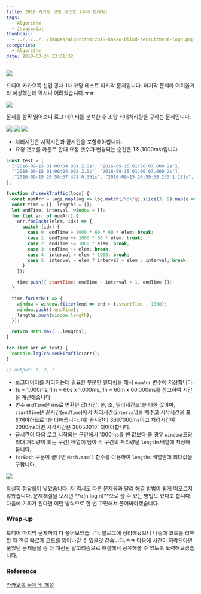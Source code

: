 ```yaml
---
title: 2018 카카오 코딩 테스트 (추석 트래픽)
tags:
  - Algorithm
  - Javascript
thumbnail:
  - ../../../../images/algorithm/2018-kakao-blind-recruitment-logo.png
categories:
  - Algorithm
date: 2018-03-24 23:01:32
---
```



![](../../../../images/algorithm/2018-kakao-blind-recruitment-logo.png)


드디어 카카오톡 신입 공채 1차 코딩 테스트 마지막 문제입니다. 마지막 문제라 어려울거라 예상했는데 역시나 어려웠습니다.ㅠㅠ

![](../../../../images/algorithm/2018-kakao-blind-recruitment-round-1-7-01.png)

문제를 살짝 읽어보니 로그 데이터를 분석한 후 초당 최대처리량을 구하는 문제입니다.

![](../../../../images/algorithm/2018-kakao-blind-recruitment-round-1-7-02.png)
![](../../../../images/algorithm/2018-kakao-blind-recruitment-round-1-7-03.png)
![](../../../../images/algorithm/2018-kakao-blind-recruitment-round-1-7-04.png)

* 처리시간은 시작시간과 끝시간을 포함해야합니다.
* 요청 갯수를 카운트 할때 요청 갯수가 변경되는 순간은 1초(1000ms)입니다.

``` js
const test = [
  ["2016-09-15 01:00:04.001 2.0s", "2016-09-15 01:00:07.000 2s"],
  ["2016-09-15 01:00:04.002 2.0s", "2016-09-15 01:00:07.000 2s"],
  ["2016-09-15 20:59:57.421 0.351s", "2016-09-15 20:59:58.233 1.181s", "2016-09-15 20:59:58.299 0.8s", "2016-09-15 20:59:58.688 1.041s", "2016-09-15 20:59:59.591 1.412s", "2016-09-15 21:00:00.464 1.466s", "2016-09-15 21:00:00.741 1.581s", "2016-09-15 21:00:00.748 2.31s", "2016-09-15 21:00:00.966 0.381s", "2016-09-15 21:00:02.066 2.62s"]
];

function chuseokTraffic(logs) {
  const numArr = logs.map(log => log.match(/\d+/g).slice(3, 9).map(c => Number(c)));  // 숫자 정규식 / 날짜 제외 slice / number 타입으로 변경
  const time = [], lengths = [];
  let endTime, interval, window = [];
  for (let arr of numArr) {
    arr.forEach((elem, idx) => {
      switch (idx) {
        case 0: endTime = 1000 * 60 * 60 * elem; break;
        case 1: endTime += 1000 * 60 * elem; break;
        case 2: endTime += 1000 * elem; break;
        case 3: endTime += elem; break;
        case 4: interval = elem * 1000; break;
        case 5: interval = elem ? interval + elem : interval; break;
      }
    });

    time.push({ startTime: endTime - interval + 1, endTime });
  }

  time.forEach(t => {
    window = window.filter(end => end > t.startTime - 1000);
    window.push(t.endTime);
    lengths.push(window.length);
  });

  return Math.max(...lengths);
}

for (let arr of test) {
  console.log(chuseokTraffic(arr));
}

// output: 1, 2, 7
```

* 로그데이터를 처리하는데 필요한 부분만 필터링을 해서 <code>numArr</code> 변수에 저장합니다.
* 1s = 1,000ms, 1m = 60s x 1,000ms, 1h = 60m x 60,000ms를 참고하여 시간을 계산해줍니다.
* 변수 <code>endTime</code>은 ms로 변환한 값(시간, 분, 초, 밀리세컨드)을 더한 값이며, <code>startTime</code>은 끝시간(<code>endTime</code>)에서 처리시간(<code>interval</code>)을 빼주고 시작시간을 포함해야하므로 1을 더해줍니다. 
예) 끝시간이 3607000ms이고 처리시간이 2000ms이면 시작시간은 3605001이 되어야합니다.
* 끝시간이 다음 로그 시작되는 구간에서 1000ms를 뺀 값보다 클 경우 <code>window</code>(초당 최대 처리량이 되는 구간) 배열에 담아 각 구간의 처리량을 <code>lengths</code>배열에 저장해둡니다.
* <code>forEach</code> 구문이 끝나면 <code>Math.max()</code> 함수를 이용하여 <code>lengths</code> 배열안에 최대값을 구합니다.

![](../../../../images/algorithm/2018-kakao-blind-recruitment-round-1-7-05.png)

확실히 정답률이 낮았습니다. 저 역시도 다른 문제들과 달리 해결 방법이 쉽게 떠오르지 않았습니다. 문제해설을 보시면 **o(n log n)**으로 풀 수 있는 방법도 있다고 합니다. 다음에 기회가 된다면 이런 방식으로 한 번 고민해서 풀어봐야겠습니다.

### Wrap-up

드디어 마지막 문제까지 다 풀어보았습니다. 블로그에 정리해놨으니 나중에 코드를 리뷰할 때 한결 빠르게 코드를 읽어나갈 수 있을것 같습니다.ㅋㅋ 다음에 시간이 허락된다면 풀었던 문제들을 좀 더 개선된 알고리즘으로 해결해서 공유해볼 수 있도록 노력해보겠습니다.

### Reference

[카카오톡 문제 및 해설](http://tech.kakao.com/2017/09/27/kakao-blind-recruitment-round-1/)